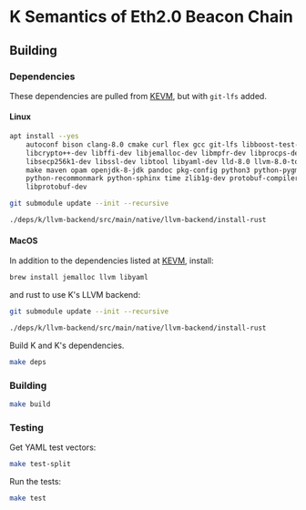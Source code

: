 K Semantics of Eth2.0 Beacon Chain
==================================

Building
--------

### Dependencies

These dependencies are pulled from [KEVM](https://github.com/kframework/evm-semantics), but with `git-lfs` added.

#### Linux
```sh
apt install --yes                                                           \
    autoconf bison clang-8.0 cmake curl flex gcc git-lfs libboost-test-dev  \
    libcrypto++-dev libffi-dev libjemalloc-dev libmpfr-dev libprocps-dev    \
    libsecp256k1-dev libssl-dev libtool libyaml-dev lld-8.0 llvm-8.0-tools  \
    make maven opam openjdk-8-jdk pandoc pkg-config python3 python-pygments \
    python-recommonmark python-sphinx time zlib1g-dev protobuf-compiler     \
    libprotobuf-dev

git submodule update --init --recursive

./deps/k/llvm-backend/src/main/native/llvm-backend/install-rust
```

#### MacOS
In addition to the dependencies listed at [KEVM](https://github.com/kframework/evm-semantics), install:
```sh
brew install jemalloc llvm libyaml
```
and rust to use K's LLVM backend:
```sh
git submodule update --init --recursive

./deps/k/llvm-backend/src/main/native/llvm-backend/install-rust
```


Build K and K's dependencies.

```sh
make deps
```

### Building

```sh
make build
```

### Testing

Get YAML test vectors:

```sh
make test-split
```

Run the tests:

```sh
make test
```
